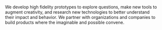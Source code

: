 We develop high fidelity prototypes to explore questions, make new tools to augment creativity, and research new technologies to better understand their impact and behavior. We partner with organizations and companies to build products where the imaginable and possible convene.
